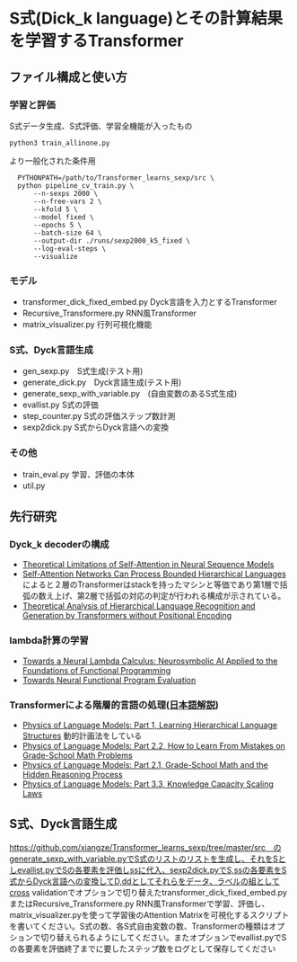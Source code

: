 # S式(Dick_k language)とその計算結果を学習するTransformer

## ファイル構成と使い方

### 学習と評価
S式データ生成、S式評価、学習全機能が入ったもの

```
python3 train_allinone.py
```
より一般化された条件用
```
  PYTHONPATH=/path/to/Transformer_learns_sexp/src \
  python pipeline_cv_train.py \
      --n-sexps 2000 \
      --n-free-vars 2 \
      --kfold 5 \
      --model fixed \
      --epochs 5 \
      --batch-size 64 \
      --output-dir ./runs/sexp2000_k5_fixed \
      --log-eval-steps \
      --visualize
```

### モデル
- transformer_dick_fixed_embed.py  Dyck言語を入力とするTransformer
- Recursive_Transformere.py RNN風Transformer
- matrix_visualizer.py 行列可視化機能
### S式、Dyck言語生成
- gen_sexp.py　S式生成(テスト用)
- generate_dick.py　Dyck言語生成(テスト用)
- generate_sexp_with_variable.py　(自由変数のあるS式生成)
- evallist.py S式の評価
- step_counter.py S式の評価ステップ数計測
- sexp2dick.py S式からDyck言語への変換
### その他
- train_eval.py 学習、評価の本体
- util.py　

## 先行研究
### Dyck_k decoderの構成
- [Theoretical Limitations of Self-Attention in Neural Sequence Models](https://arxiv.org/abs/1906.06755)
- [Self-Attention Networks Can Process Bounded Hierarchical Languages](https://www.arxiv.org/abs/2105.11115)によると２層のTransformerはstackを持ったマシンと等価であり第1層で括弧の数え上げ、第2層で括弧の対応の判定が行われる構成が示されている。
- [Theoretical Analysis of Hierarchical Language Recognition and Generation by Transformers without Positional Encoding](https://arxiv.org/abs/2410.12413)
### lambda計算の学習
- [Towards a Neural Lambda Calculus: Neurosymbolic AI Applied to the Foundations of Functional Programming](https://arxiv.org/abs/2304.09276)
- [Towards Neural Functional Program Evaluation](https://arxiv.org/abs/2112.04630)
### Transformerによる階層的言語の処理([日本語解説](https://joisino.hatenablog.com/entry/physics))
- [Physics of Language Models: Part 1, Learning Hierarchical Language Structures](https://www.arxiv.org/abs/2305.13673v4) 動的計画法をしている
- [Physics of Language Models: Part 2.2, How to Learn From Mistakes on Grade-School Math Problems](https://arxiv.org/abs/2408.16293)
- [Physics of Language Models: Part 2.1, Grade-School Math and the Hidden Reasoning Process](https://arxiv.org/abs/2407.20311)
- [Physics of Language Models: Part 3.3, Knowledge Capacity Scaling Laws](https://arxiv.org/abs/2404.05405)



## S式、Dyck言語生成

https://github.com/xiangze/Transformer_learns_sexp/tree/master/src　のgenerate_sexp_with_variable.pyでS式のリストのリストを生成し、それをSとしevallist.pyでSの各要素を評価しssに代入、sexp2dick.pyでS,ssの各要素をS式からDyck言語への変換してD,ddとしてそれらをデータ、ラベルの組としてcross validationでオプションで切り替えたtransformer_dick_fixed_embed.pyまたはRecursive_Transformere.py RNN風Transformerで学習、評価し、matrix_visualizer.pyを使って学習後のAttention Matrixを可視化するスクリプトを書いてください。S式の数、各S式自由変数の数、Transformerの種類はオプションで切り替えられるようにしてください。またオプションでevallist.pyでSの各要素を評価終了までに要したステップ数をログとして保存してください